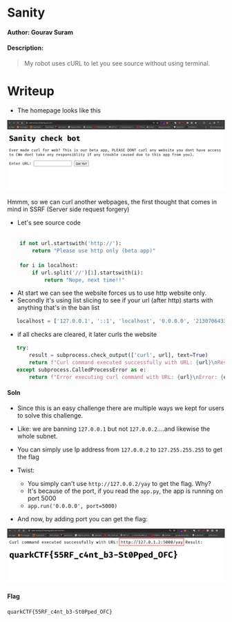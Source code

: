 # Sanity

#### Author: Gourav Suram
#### Description: 

> My robot uses cURL to let you see source without using terminal.

# Writeup

- The homepage looks like this

![Alt text](./imgs/image.png)

Hmmm, so we can curl another webpages, the first thought that comes in mind in SSRF (Server side request forgery)

- Let's see source code

```python

    if not url.startswith('http://'):
        return "Please use http only (beta app)"

    for i in localhost:
        if url.split('//')[1].startswith(i):
            return "Nope, next time!!"

```
- At start we can see the website forces us to use http website only.
- Secondly it's using list slicing to see if your url (after http) starts with anything that's in the ban list
 
 ```python 
    localhost = ['127.0.0.1', '::1', 'localhost', '0.0.0.0', '2130706433', '01111111 . 00000000 . 00000000 . 00000001']
 ```

 - if all checks are cleared, it later curls the website

 ```python
    try:
        result = subprocess.check_output(['curl', url], text=True)
        return f"Curl command executed successfully with URL: {url}\nResult:\n{result}"
    except subprocess.CalledProcessError as e:
        return f"Error executing curl command with URL: {url}\nError: {e.output}"
```

#### Soln

- Since this is an easy challenge there are multiple ways we kept for users to solve this challenge.
- Like: we are banning `127.0.0.1` but not `127.0.0.2`....and likewise the whole subnet.


- You can simply use Ip address from `127.0.0.2` to `127.255.255.255` to get the flag
- Twist:
    - You simply can't use `http://127.0.0.2/yay` to get the flag. Why?
    - It's because of the port, if you read the `app.py`, the app is running on port 5000
    - `app.run('0.0.0.0', port=5000)`

- And now, by adding port you can get the flag:

![Alt text](./imgs/image-1.png)

#### Flag

`quarkCTF{55RF_c4nt_b3-St0Pped_OFC}`

